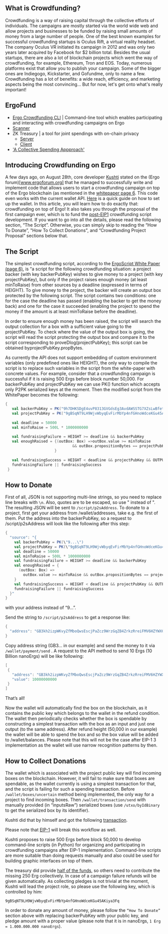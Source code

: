 
## What is Crowdfunding?

Crowdfunding is a way of raising capital through the collective efforts of individuals. The campaigns are mostly started via the world wide web and allow projects and businesses to be funded by raising small amounts of money from a large number of people.
One of the best known examples for successful crowdfunding startups is Oculus Rift, a virtual reality headset. The company Oculus VR initiated its campaign in 2012 and was only two years later acquired by Facebook for $2 billion total. Besides the usual startups, there are also a lot of blockchain projects which went the way of crowdfunding, for example, Ethereum, Tron and EOS. Today, numerous platforms exist that allow you to publish your campaign. Some of the bigger ones are Indiegogo, Kickstarter, and Gofundme, only to name a few. 
Crowdfunding has a lot of benefits: a wide reach, efficiency, and marketing aspects being the most convincing... But for now, let's get onto what's really important! 


## ErgoFund

- [Ergo Crowdfunding CLI](https://github.com/robkorn/ergo-crowdfunding-cli) | Command-line tool which enables participating and interacting with crowdfunding campaigns on Ergo
- [Scanner](https://github.com/ergoplatform/scanner) 
- ZK Treasury |  a tool for joint spendings with on-chain privacy 
  - [Server](https://github.com/anon-real/DistributedSigsServer) 
  - [Client](https://github.com/anon-real/DistributedSigsClient)
- ['A Collective Spending Appproach'](https://www.reddit.com/r/ergonauts/comments/ohftim/ergoteam_a_simpler_collective_spending_approach/)



## Introducing Crowdfunding on Ergo

A few days ago, on August 28th, core developer [Kushti](https://www.ergoforum.org/u/kushti) stated on the (Ergo forum)[www.ergoforum.org] that he managed to successfully write and implement code that allows users to start a crowdfunding campaign on top of the Ergo blockchain (as mentioned in the [whitepaper page 6](https://ergoplatform.org/docs/ErgoScript.pdf). This code even works with the current wallet API. [Here](https://ergoplatform.org/en/blog/2019_06_04_wallet-documentation/) is a quick guide on how to set up the wallet.
In this article, you will learn how to do exactly that: crowdfunding on top of Ergo! It also takes you through the proposal of the first campaign ever, which is to fund the [post-EIP1](https://github.com/ergoplatform/eips/blob/master/eip-0001.md) crowdfunding script development.
If you want to go into all the details, please read the following section, “The Script”. Otherwise, you can simply skip to reading the “How To Donate”, "How To Collect Donations", and “Crowdfunding Project Proposal” sections below that.

## The Script

The simplest crowdfunding script, according to the [ErgoScript White Paper (page 6)](https://ergoplatform.org/docs/ErgoScript.pdf), is “a script for the following crowdfunding situation: a project backer (with key backerPubKey) wishes to give money to a project (with key projectPubKey), but only if the project raises enough money (at least minToRaise) from other sources by a deadline (expressed in terms of HEIGHT). 
To give money to the project, the backer will create an output box protected by the following script. The script contains two conditions: one for the case the deadline has passed (enabling the backer to get the money back) and one for the case it succeeded (enabling the project to spend the money if the amount is at least minToRaise before the deadline). 

In order to ensure enough money has been raised, the script will search the output collection for a box with a sufficient value going to the projectPubKey. To check where the value of the output box is going, the script will read the script protecting the output box and compare it to the script corresponding to proveDlog(projectPubKey); this script can be obtained byprojectPubKey.propBytes.

As currently the API does not support embedding of custom environment variables (only predefined ones like HEIGHT), the only way to compile the script is to replace such variables in the script from the white-paper with concrete values. For example, consider that a crowdfunding campaign is successful if it is raising 500 Ergs before block number 50,000. For backerPubKey and projectPubKey we can use PK() function which accepts only P2PK serialized keys at the moment. Then the modified script from the WhitePaper becomes the following:

```scala
{
   val backerPubKey = PK("9h7DHKSDgE4uvP8313GVGdsEg3AvdAWSSTG7XZsLwBfeth4aePG")
   val projectPubKey = PK("9gBSqNT9LH9WjvWbyqEvFirMbYp4nfGHnoWdceKGu45AKiya3Fq") 
    
   val deadline = 50000
   val minToRaise = 500L * 1000000000 
   
   val fundraisingFailure = HEIGHT >= deadline && backerPubKey
   val enoughRaised = {(outBox: Box) =>outBox.value >= minToRaise 
                              && outBox.propositionBytes == projectPubKey.propBytes
                      }
        
   val fundraisingSuccess = HEIGHT < deadline && projectPubKey && OUTPUTS.exists(enoughRaised)
   fundraisingFailure || fundraisingSuccess                     
 }                              
```

## How to Donate

First of all, JSON is not supporting multi-line strings, so you need to replace line breaks with `\n`.
Also, quotes are to be escaped, so use " instead of ". The resulting JSON will be sent to `/script/p2sAddress`.
To donate to a project, first get your address from /wallet/addresses, take e.g. the first of them. Put the address into the backerPubKey, so a request to /script/p2sAddress will look like the following after this step:

```scala
{
  "source": "{ 
    val backerPubKey = PK(\"9...\")
    val projectPubKey = PK(\"9gBSqNT9LH9WjvWbyqEvFirMbYp4nfGHnoWdceKGu45AKiya3Fq\")
    val deadline = 50000
    val minToRaise = 500L * 1000000000
    val fundraisingFailure = HEIGHT >= deadline && backerPubKey
    val enoughRaised = {
      (outBox: Box) => 
        outBox.value >= minToRaise && outBox.propositionBytes == projectPubKey.propBytes
    } 
    val fundraisingSuccess = HEIGHT < deadline && projectPubKey && OUTPUTS.exists(enoughRaised) 
    fundraisingFailure || fundraisingSuccess 
  }"
}    
```

with your address instead of “9…”.

Send the string to `/script/p2sAddress` to get a response like:

```scala
{
  "address": "GB3kh2izpWKvyZfMboQwsEscjPaZcz9WrzGqZB4ZrkzRreiFMV6HZYWXGMK3rqCjDCoPgWGNzfnYSUhivW4a1VRYPE7uZXwKnBcqWcRkiuTx6QW55EcPcWeELUsumwdtKoFtWY583nWnKZff"
}     
```

Copy address string (GB3… in our example) and send the money to it via `/wallet/payment/send` . A request to the API method to send 10 Ergs (10 Billion nanoErgs) will be like following:

```scala
[
 {
   "address": "GB3kh2izpWKvyZfMboQwsEscjPaZcz9WrzGqZB4ZrkzRreiFMV6HZYWXGMK3rqCjDCoPgWGNzfnYSUhivW4a1VRYPE7uZXwKnBcqWcRkiuTx6QW55EcPcWeELUsumwdtKoFtWY583nWnKZff",
   "value": 10000000000
 }
]
```

That’s all!

Now the wallet will automatically find the box on the blockchain, as it contains the public key which belongs to the wallet in the refund condition. The wallet then periodically checks whether the box is spendable by constructing a simplest transaction with the box as an input and just one output (to the same address). After refund height (50,000 in our example) the wallet will be able to spend the box and so the box value will be added to /wallet/balances.
Please note that this will not be the case after EIP-1 3 implementation as the wallet will use narrow recognition patterns by then.

## How to Collect Donations

The wallet which is associated with the project public key will find incoming boxes on the blockchain. However, it will fail to make sure that boxes are spendable, as the wallet currently is using a simplest transaction for that, and the script is failing for such a spending transaction.
Before `/wallet/boxes/uncertain` method being implemented, the only way for a project to find incoming boxes. Then `/wallet/transaction/send` with manually provided (in “inputsRaw”) serialized boxes (use `/utxo/byIdBinary` to get the serialized box by its identifier).

Kushti did that by himself and got the following [transaction](https://explorer.ergoplatform.com/en/transactions/3d5a1102296b6159754097f33e780cae2692d9a2ec2b6daf26219651bcc2ae48).

Please note that [EIP-1](https://github.com/ergoplatform/eips/blob/master/eip-0001.md) will break this workflow as well.

Kushti proposes to raise 500 Ergs before block 50,000 to develop command-line scripts (in Python) for organizing and participating in crowdfunding campaigns after EIP-1 implementation. Command-line scripts are more suitable than doing requests manually and also could be used for building graphic interfaces on top of them.

The treasury did provide [half of the funds](https://explorer.ergoplatform.com/en/transactions/2fc882792b94f8210e4378f2f5bab90896523e212d927ed16600170d76f46ac9), so others need to contribute the missing 250 Erg collectively. In case of a campaign failure refunds will be given automatically. As collecting pledges is not trivial at the moment, Kushti will lead the project role, so please use the following key, which is controlled by him: 

`9gBSqNT9LH9WjvWbyqEvFirMbYp4nfGHnoWdceKGu45AKiya3Fq`

In order to donate any amount of money, please follow the `“How To Donate”` section above with replacing backerPubKey with your public key, and pledge amount with a proper value (please note that it is in nanoErgs, `1 Erg = 1.000.000.000 nanoErgs`).
